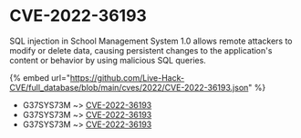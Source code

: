 # CVE-2022-36193

SQL injection in School Management System 1.0 allows remote attackers to modify or delete data, causing persistent changes to the application's content or behavior by using malicious SQL queries.

{% embed url="https://github.com/Live-Hack-CVE/full_database/blob/main/cves/2022/CVE-2022-36193.json" %}


* G37SYS73M ~> [CVE-2022-36193](https://www.alice-snow.ru/2022/database/cve-2022-36193/cve-2022-36193-g37sys73m)
* G37SYS73M ~> [CVE-2022-36193](https://www.alice-snow.ru/2022/database/cve-2022-36193/cve-2022-36193-g37sys73m)
* G37SYS73M ~> [CVE-2022-36193](https://www.alice-snow.ru/2022/database/cve-2022-36193/cve-2022-36193-g37sys73m)